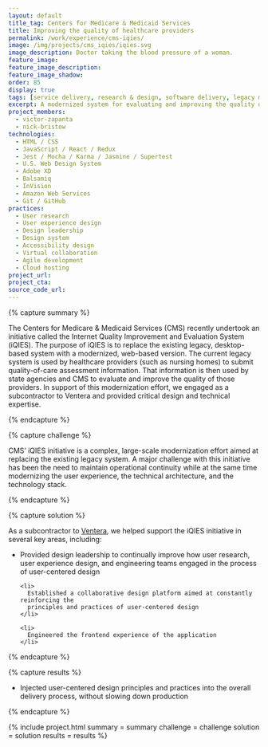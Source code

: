 ```yaml
---
layout: default
title_tag: Centers for Medicare & Medicaid Services
title: Improving the quality of healthcare providers
permalink: /work/experience/cms-iqies/
image: /img/projects/cms_iqies/iqies.svg
image_description: Doctor taking the blood pressure of a woman.
feature_image:
feature_image_description:
feature_image_shadow:
order: 85
display: true
tags: [service delivery, research & design, software delivery, legacy modernization, victor zapanta, nick bristow]
excerpt: A modernized system for evaluating and improving the quality of healthcare providers across the nation.
project_members:
  - victor-zapanta
  - nick-bristow
technologies:
  - HTML / CSS
  - JavaScript / React / Redux
  - Jest / Mocha / Karma / Jasmine / Supertest
  - U.S. Web Design System
  - Adobe XD
  - Balsamiq
  - InVision
  - Amazon Web Services
  - Git / GitHub
practices:
  - User research
  - User experience design
  - Design leadership
  - Design system
  - Accessibility design
  - Virtual collaboration
  - Agile development
  - Cloud hosting
project_url:
project_cta:
source_code_url:
---
```


{% capture summary %}
  <p>
    The Centers for Medicare & Medicaid Services (CMS) recently undertook an initiative
    called the Internet Quality Improvement and Evaluation System (iQIES). The purpose of
    iQIES is to replace the existing legacy, desktop-based system with a modernized,
    web-based version. The current legacy system is used by healthcare providers
    (such as nursing homes) to submit quality-of-care assessment information.
    That information is then used by state agencies and CMS to evaluate and improve
    the quality of those providers. In support of this modernization effort, we engaged
    as a subcontractor to Ventera and provided critical design and technical expertise.
  </p>
{% endcapture %}

{% capture challenge %}
  <p>
    CMS’ iQIES initiative is a complex, large-scale modernization effort aimed at
    replacing the existing legacy system. A major challenge with this initiative
    has been the need to maintain operational continuity while at the same time
    modernizing the user experience, the technical architecture, and the technology stack.
  </p>
{% endcapture %}

{% capture solution %}
  <p>
    As a subcontractor to <a href="https://ventera.com/">Ventera</a>, we helped support the iQIES
    initiative in several key areas, including:
  </p>

  <ul>
    <li>
      Provided design leadership to continually improve how user research, user
      experience design, and engineering teams engaged in the process of
      user-centered design
    </li>

    <li>
      Established a collaborative design platform aimed at constantly reinforcing the
      principles and practices of user-centered design
    </li>

    <li>
      Engineered the frontend experience of the application
    </li>
  </ul>
{% endcapture %}

{% capture results %}
  <ul>
    <li>
      Injected user-centered design principles and practices into the overall delivery
      process, without slowing down production
    </li>
  </ul>
{% endcapture %}

{% include project.html
  summary = summary
  challenge = challenge
  solution = solution
  results = results
%}
